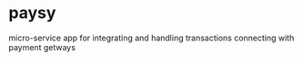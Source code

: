# paysy
micro-service app for integrating and handling transactions connecting with payment getways
